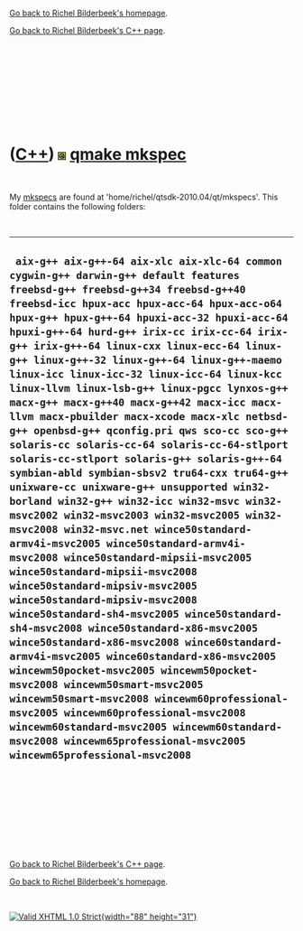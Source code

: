 [Go back to Richel Bilderbeek's homepage](index.htm).

[Go back to Richel Bilderbeek's C++ page](Cpp.htm).

 

 

 

 

 

([C++](Cpp.htm)) ![Qt](PicQt.png) [qmake mkspec](CppQmakeMkspec.htm)
====================================================================

 

My [mkspecs](CppQmakeMkspec.htm) are found at
'home/richel/qtsdk-2010.04/qt/mkspecs'. This folder contains the
following folders:

 

  -------------------------------------------------------------------------------------------------------------------------------------------------------------------------------------------------------------------------------------------------------------------------------------------------------------------------------------------------------------------------------------------------------------------------------------------------------------------------------------------------------------------------------------------------------------------------------------------------------------------------------------------------------------------------------------------------------------------------------------------------------------------------------------------------------------------------------------------------------------------------------------------------------------------------------------------------------------------------------------------------------------------------------------------------------------------------------------------------------------------------------------------------------------------------------------------------------------------------------------------------------------------------------------------------------------------------------------------------------------------------------------------------------------------------------------------------------------------------------------------------------------------------------------------------------------------------------------------
  ` aix-g++ aix-g++-64 aix-xlc aix-xlc-64 common cygwin-g++ darwin-g++ default features freebsd-g++ freebsd-g++34 freebsd-g++40 freebsd-icc hpux-acc hpux-acc-64 hpux-acc-o64 hpux-g++ hpux-g++-64 hpuxi-acc-32 hpuxi-acc-64 hpuxi-g++-64 hurd-g++ irix-cc irix-cc-64 irix-g++ irix-g++-64 linux-cxx linux-ecc-64 linux-g++ linux-g++-32 linux-g++-64 linux-g++-maemo linux-icc linux-icc-32 linux-icc-64 linux-kcc linux-llvm linux-lsb-g++ linux-pgcc lynxos-g++ macx-g++ macx-g++40 macx-g++42 macx-icc macx-llvm macx-pbuilder macx-xcode macx-xlc netbsd-g++ openbsd-g++ qconfig.pri qws sco-cc sco-g++ solaris-cc solaris-cc-64 solaris-cc-64-stlport solaris-cc-stlport solaris-g++ solaris-g++-64 symbian-abld symbian-sbsv2 tru64-cxx tru64-g++ unixware-cc unixware-g++ unsupported win32-borland win32-g++ win32-icc win32-msvc win32-msvc2002 win32-msvc2003 win32-msvc2005 win32-msvc2008 win32-msvc.net wince50standard-armv4i-msvc2005 wince50standard-armv4i-msvc2008 wince50standard-mipsii-msvc2005 wince50standard-mipsii-msvc2008 wince50standard-mipsiv-msvc2005 wince50standard-mipsiv-msvc2008 wince50standard-sh4-msvc2005 wince50standard-sh4-msvc2008 wince50standard-x86-msvc2005 wince50standard-x86-msvc2008 wince60standard-armv4i-msvc2005 wince60standard-x86-msvc2005 wincewm50pocket-msvc2005 wincewm50pocket-msvc2008 wincewm50smart-msvc2005 wincewm50smart-msvc2008 wincewm60professional-msvc2005 wincewm60professional-msvc2008 wincewm60standard-msvc2005 wincewm60standard-msvc2008 wincewm65professional-msvc2005 wincewm65professional-msvc2008`
  -------------------------------------------------------------------------------------------------------------------------------------------------------------------------------------------------------------------------------------------------------------------------------------------------------------------------------------------------------------------------------------------------------------------------------------------------------------------------------------------------------------------------------------------------------------------------------------------------------------------------------------------------------------------------------------------------------------------------------------------------------------------------------------------------------------------------------------------------------------------------------------------------------------------------------------------------------------------------------------------------------------------------------------------------------------------------------------------------------------------------------------------------------------------------------------------------------------------------------------------------------------------------------------------------------------------------------------------------------------------------------------------------------------------------------------------------------------------------------------------------------------------------------------------------------------------------------------------

 

 

 

 

 

[Go back to Richel Bilderbeek's C++ page](Cpp.htm).

[Go back to Richel Bilderbeek's homepage](index.htm).

 

[![Valid XHTML 1.0 Strict](valid-xhtml10.png){width="88"
height="31"}](http://validator.w3.org/check?uri=referer)
